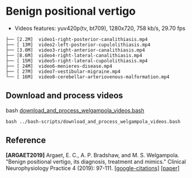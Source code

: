# Benign positional vertigo 

* Videos features: yuv420p(tv, bt709), 1280x720, 758 kb/s, 29.70 fps
```
├── [2.2M]  video1-right-posterior-canalithiasis.mp4
├── [ 13M]  video2-left-posterior-cupulolithiasis.mp4
├── [3.0M]  video3-right-anterior-canalithiasis.mp4
├── [8.6M]  video4-right-lateral-canalithiasis.mp4
├── [ 15M]  video5-right-lateral-cupololithiasis.mp4
├── [ 24M]  video6-menieres-disease.mp4
├── [ 27M]  video7-vestibular-migraine.mp4
└── [ 16M]  video8-cerebellar-arteriovenous-malformation.mp4
```

## Download and process videos
bash [download_and_process_welgampola_videos.bash](../bash-scripts/download_and_process_welgampola_videos.bash)
```
bash ../bash-scripts/download_and_process_welgampola_videos.bash 
```

## Reference
**[ARGAET2019]** Argaet, E. C., A. P. Bradshaw, and M. S. Welgampola. "Benign positional vertigo, its diagnosis, treatment and mimics." Clinical Neurophysiology Practice 4 (2019): 97-111. [[google-citations]](https://scholar.google.com/scholar?cites=9759217811377060309&as_sdt=2005&sciodt=0,5&hl=en) [[paper]](https://www.sciencedirect.com/science/article/pii/S2467981X19300125)


